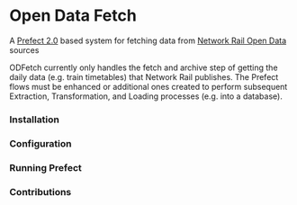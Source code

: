 # Open Data Fetch

A [Prefect 2.0](https://www.prefect.io/opensource/v2/) based system for fetching data from [Network Rail Open Data](https://wiki.openraildata.com//index.php?title=Main_Page)
sources

ODFetch currently only handles the fetch and archive step of getting the daily data (e.g. train timetables) that Network Rail publishes.
The Prefect flows must be enhanced or additional ones created to perform subsequent Extraction, Transformation, and Loading processes
(e.g. into a database).

### Installation


### Configuration

### Running Prefect


### Contributions

